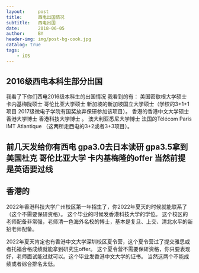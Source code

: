 ```yaml
---
layout:     post
title:      西电出国情况
subtitle:   西电出国
date:       2018-06-05
author:     BY
header-img: img/post-bg-cook.jpg
catalog: true
tags:
    - iOS
---
```


## 2016级西电本科生部分出国
我看了下你们西电2016级本科生的出国情况 我看到的有： 
美国密歇根大学硕士 卡内基梅陇硕士 哥伦比亚大学硕士  新加坡的新加坡国立大学硕士（学校的3+1+1项目 2017级微电子学院有国奖放弃保研参加该项目）。
香港的香港中文大学硕士 香港大学博士 香港科技大学博士 。 
澳大利亚悉尼大学博士  法国的Télécom Paris  IMT Atlantique （这两所走西电的3+2或者3+3项目）。

## 前几天发给你有西电 gpa3.0去日本读研 gpa3.5拿到美国杜克 哥伦比亚大学 卡内基梅隆的offer  当然前提是英语要过线 


## 香港的
2022年香港科技大学广州校区第一年招生了，你2022年夏天的时候就能联系了（这个不需要保研资格）。
这个毕业的时候发香港科技大学的学位。
这个校区的老师配备非常强，老师清一色海外名校的博士，基本是复旦、上交、清北水平的新招老师配备。

2022年夏天肯定也有香港中文大学深圳校区夏令营，这个夏令营过了提交雅思或者托福合格成绩就能拿到研究生offer。
这个夏令营不需要保研资格，你只要表现好，老师面试能过就可以。这个毕业发香港中文大学的证书。
当然这两个不能成绩或者综合排名太低。

 

